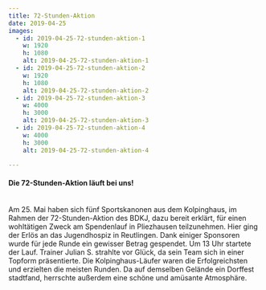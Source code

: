 ```yaml
---
title: 72-Stunden-Aktion
date: 2019-04-25
images:
  - id: 2019-04-25-72-stunden-aktion-1
    w: 1920
    h: 1080
    alt: 2019-04-25-72-stunden-aktion-1
  - id: 2019-04-25-72-stunden-aktion-2
    w: 1920
    h: 1080
    alt: 2019-04-25-72-stunden-aktion-2
  - id: 2019-04-25-72-stunden-aktion-3
    w: 4000
    h: 3000
    alt: 2019-04-25-72-stunden-aktion-3
  - id: 2019-04-25-72-stunden-aktion-4
    w: 4000
    h: 3000
    alt: 2019-04-25-72-stunden-aktion-4

---
```

<!--mehr-->
#### ­Die 72-Stunden-Aktion läuft bei uns!
<br>
Am 25. Mai haben sich fünf Sportskanonen aus dem Kolpinghaus, im Rahmen der 72-Stunden-Aktion des BDKJ, dazu bereit erklärt, für einen wohltätigen Zweck am Spendenlauf in Pliezhausen teilzunehmen. Hier ging der Erlös an das Jugendhospiz in Reutlingen. Dank einiger Sponsoren wurde für jede Runde ein gewisser Betrag gespendet.
Um 13 Uhr startete der Lauf. Trainer Julian S. strahlte vor Glück, da sein Team sich in einer Topform präsentierte. Die Kolpinghaus-Läufer waren die Erfolgreichsten und erzielten die meisten Runden. Da auf demselben Gelände ein Dorffest stadtfand, herrschte außerdem eine schöne und amüsante Atmosphäre.
